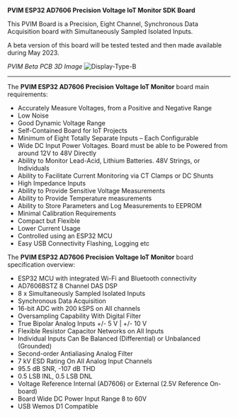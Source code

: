 **PVIM ESP32 AD7606 Precision Voltage IoT Monitor SDK Board**

This PVIM Board is a Precision, Eight Channel, Synchronous Data Acquisition board with Simultaneously Sampled Isolated Inputs.

A beta version of this board will be tested tested and then made available during May 2023.

_PVIM Beta PCB 3D Image_
![Display-Type-B](https://ditronix.net/wp-content/uploads/2023/04/PVIM-ESP32-AD7606-SDK-1.2304.101-Beta-PCA.png?raw=true)

------------

 The **PVIM ESP32 AD7606 Precision Voltage IoT Monitor** board main requirements:
 
- Accurately Measure Voltages, from a Positive and Negative Range
- Low Noise
- Good Dynamic Voltage Range
- Self-Contained Board for IoT Projects
- Minimum of Eight Totally Separate Inputs – Each Configurable
- Wide DC Input Power Voltages.  Board must be able to be Powered from around 12V to 48V Directly
- Ability to Monitor Lead-Acid, Lithium Batteries. 48V Strings, or Individuals
- Ability to Facilitate Current Monitoring via CT Clamps or DC Shunts 
- High Impedance Inputs
- Ability to Provide Sensitive Voltage Measurements
- Ability to Provide Temperature measurements
- Ability to Store Parameters and Log Measurements to EEPROM
- Minimal Calibration Requirements
- Compact but Flexible 
- Lower Current Usage
- Controlled using an ESP32 MCU
- Easy USB Connectivity Flashing, Logging etc

 The **PVIM ESP32 AD7606 Precision Voltage IoT Monitor** board specification overview:
 
- ESP32 MCU with integrated Wi-Fi and Bluetooth connectivity 
- AD7606BSTZ 8 Channel DAS DSP
- 8 x Simultaneously Sampled Isolated Inputs
- Synchronous Data Acquisition
- 16-bit ADC with 200 kSPS on All channels
- Oversampling Capability With Digital Filter
- True Bipolar Analog Inputs +/- 5 V | +/- 10 V
- Flexible Resistor Capacitor Networks on All Inputs
- Individual Inputs Can Be Balanced (Differential) or Unbalanced (Grounded)
- Second-order Antialiasing Analog Filter
- 7 kV ESD Rating On All Analog Input Channels
- 95.5 dB SNR, -107 dB THD
- 0.5 LSB INL,  0.5 LSB DNL
- Voltage Reference Internal (AD7606) or External (2.5V Reference On-board)
- Board Wide DC Power Input Range 8 to 60V
- USB Wemos D1 Compatible

